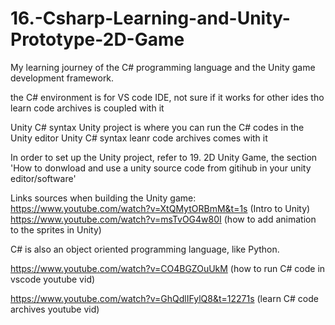 # 16.-Csharp-Learning-and-Unity-Prototype-2D-Game
My learning journey of the C# programming language and the Unity game development framework.

the C# environment is for VS code IDE, not sure if it works for other ides tho
learn code archives is coupled with it

Unity C# syntax Unity project is where you can run the C# codes in the Unity editor
Unity C# syntax leanr code archives comes with it

In order to set up the Unity project, refer to 19. 2D Unity Game, the section 'How to donwload and use a unity source code from gitihub in your unity editor/software'


Links sources when building the Unity game: https://www.youtube.com/watch?v=XtQMytORBmM&t=1s (Intro to Unity)  
https://www.youtube.com/watch?v=msTvOG4w80I (how to add animation to the sprites in Unity)

C# is also an object oriented programming language, like Python.

https://www.youtube.com/watch?v=CO4BGZOuUkM (how to run C# code in vscode youtube vid)

https://www.youtube.com/watch?v=GhQdlIFylQ8&t=12271s (learn C# code archives youtube vid)
